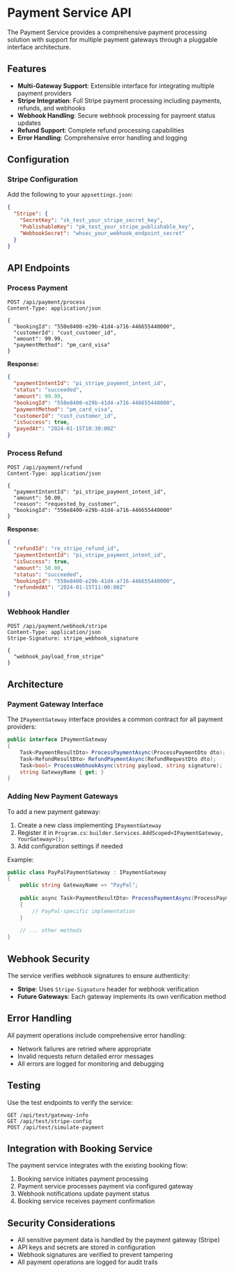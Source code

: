 # Payment Service API

The Payment Service provides a comprehensive payment processing solution with support for multiple payment gateways through a pluggable interface architecture.

## Features

- **Multi-Gateway Support**: Extensible interface for integrating multiple payment providers
- **Stripe Integration**: Full Stripe payment processing including payments, refunds, and webhooks
- **Webhook Handling**: Secure webhook processing for payment status updates
- **Refund Support**: Complete refund processing capabilities
- **Error Handling**: Comprehensive error handling and logging

## Configuration

### Stripe Configuration

Add the following to your `appsettings.json`:

```json
{
  "Stripe": {
    "SecretKey": "sk_test_your_stripe_secret_key",
    "PublishableKey": "pk_test_your_stripe_publishable_key", 
    "WebhookSecret": "whsec_your_webhook_endpoint_secret"
  }
}
```

## API Endpoints

### Process Payment
```http
POST /api/payment/process
Content-Type: application/json

{
  "bookingId": "550e8400-e29b-41d4-a716-446655440000",
  "customerId": "cust_customer_id",
  "amount": 99.99,
  "paymentMethod": "pm_card_visa"
}
```

**Response:**
```json
{
  "paymentIntentId": "pi_stripe_payment_intent_id",
  "status": "succeeded",
  "amount": 99.99,
  "bookingId": "550e8400-e29b-41d4-a716-446655440000",
  "paymentMethod": "pm_card_visa",
  "customerId": "cust_customer_id",
  "isSuccess": true,
  "payedAt": "2024-01-15T10:30:00Z"
}
```

### Process Refund
```http
POST /api/payment/refund
Content-Type: application/json

{
  "paymentIntentId": "pi_stripe_payment_intent_id",
  "amount": 50.00,
  "reason": "requested_by_customer",
  "bookingId": "550e8400-e29b-41d4-a716-446655440000"
}
```

**Response:**
```json
{
  "refundId": "re_stripe_refund_id",
  "paymentIntentId": "pi_stripe_payment_intent_id",
  "isSuccess": true,
  "amount": 50.00,
  "status": "succeeded",
  "bookingId": "550e8400-e29b-41d4-a716-446655440000",
  "refundedAt": "2024-01-15T11:00:00Z"
}
```

### Webhook Handler
```http
POST /api/payment/webhook/stripe
Content-Type: application/json
Stripe-Signature: stripe_webhook_signature

{
  "webhook_payload_from_stripe"
}
```

## Architecture

### Payment Gateway Interface

The `IPaymentGateway` interface provides a common contract for all payment providers:

```csharp
public interface IPaymentGateway
{
    Task<PaymentResultDto> ProcessPaymentAsync(ProcessPaymentDto dto);
    Task<RefundResultDto> RefundPaymentAsync(RefundRequestDto dto);
    Task<bool> ProcessWebhookAsync(string payload, string signature);
    string GatewayName { get; }
}
```

### Adding New Payment Gateways

To add a new payment gateway:

1. Create a new class implementing `IPaymentGateway`
2. Register it in `Program.cs`: `builder.Services.AddScoped<IPaymentGateway, YourGateway>();`
3. Add configuration settings if needed

Example:
```csharp
public class PayPalPaymentGateway : IPaymentGateway
{
    public string GatewayName => "PayPal";
    
    public async Task<PaymentResultDto> ProcessPaymentAsync(ProcessPaymentDto dto)
    {
        // PayPal-specific implementation
    }
    
    // ... other methods
}
```

## Webhook Security

The service verifies webhook signatures to ensure authenticity:

- **Stripe**: Uses `Stripe-Signature` header for webhook verification
- **Future Gateways**: Each gateway implements its own verification method

## Error Handling

All payment operations include comprehensive error handling:

- Network failures are retried where appropriate
- Invalid requests return detailed error messages
- All errors are logged for monitoring and debugging

## Testing

Use the test endpoints to verify the service:

```http
GET /api/test/gateway-info
GET /api/test/stripe-config
POST /api/test/simulate-payment
```

## Integration with Booking Service

The payment service integrates with the existing booking flow:

1. Booking service initiates payment processing
2. Payment service processes payment via configured gateway
3. Webhook notifications update payment status
4. Booking service receives payment confirmation

## Security Considerations

- All sensitive payment data is handled by the payment gateway (Stripe)
- API keys and secrets are stored in configuration
- Webhook signatures are verified to prevent tampering
- All payment operations are logged for audit trails